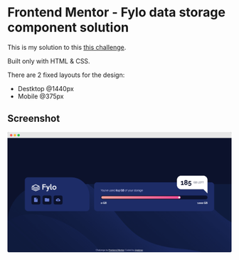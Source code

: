 # Frontend Mentor - Fylo data storage component solution

This is my solution to this [this challenge](https://www.frontendmentor.io/challenges/fylo-data-storage-component-1dZPRbV5n).

Built only with HTML & CSS. 

There are 2 fixed layouts for the design:
 - Destktop @1440px
 - Mobile @375px

## Screenshot

![Desktop Solution](./screenshot.png)

